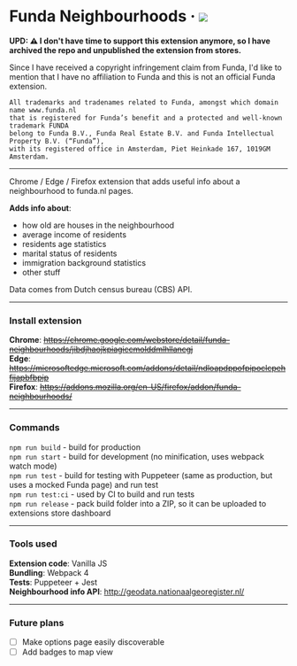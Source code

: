 # Funda Neighbourhoods &middot; ![](https://github.com/nikitaindik/funda-neighbourhoods/workflows/Node.js%20CI/badge.svg)

**UPD: ⚠️ I don't have time to support this extension anymore, so I have archived the repo and unpublished the extension from stores.**

Since I have received a copyright infringement claim from Funda, I'd like to mention that I have no affiliation to Funda and this is not an official Funda extension.

```
All trademarks and tradenames related to Funda, amongst which domain name www.funda.nl
that is registered for Funda’s benefit and a protected and well-known trademark FUNDA
belong to Funda B.V., Funda Real Estate B.V. and Funda Intellectual Property B.V. (“Funda”),
with its registered office in Amsterdam, Piet Heinkade 167, 1019GM Amsterdam.
```

---

Chrome / Edge / Firefox extension that adds useful info about a neighbourhood to funda.nl pages.

**Adds info about**:

- how old are houses in the neighbourhood
- average income of residents
- residents age statistics
- marital status of residents
- immigration background statistics
- other stuff

Data comes from Dutch census bureau (CBS) API.

---

### Install extension

**Chrome**: ~~https://chrome.google.com/webstore/detail/funda-neighbourhoods/jibdjhaojkpiagiccmolddmlhllancgj~~  
**Edge**: ~~https://microsoftedge.microsoft.com/addons/detail/ndloapdppofpipoclcpehfijapbfbpip~~  
**Firefox**: ~~https://addons.mozilla.org/en-US/firefox/addon/funda-neighbourhoods/~~

---

### Commands

`npm run build` - build for production  
`npm run start` - build for development (no minification, uses webpack watch mode)  
`npm run test` - build for testing with Puppeteer (same as production, but uses a mocked Funda page) and run test  
`npm run test:ci` - used by CI to build and run tests  
`npm run release` - pack build folder into a ZIP, so it can be uploaded to extensions store dashboard

---

### Tools used

**Extension code**: Vanilla JS  
**Bundling**: Webpack 4  
**Tests**: Puppeteer + Jest  
**Neighbourhood info API**: http://geodata.nationaalgeoregister.nl/

---

### Future plans

- [ ] Make options page easily discoverable
- [ ] Add badges to map view
